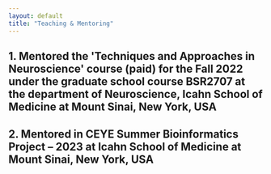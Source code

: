 ```yaml
---
layout: default
title: "Teaching & Mentoring"
---
```


## 1.	Mentored the 'Techniques and Approaches in Neuroscience' course (paid) for the Fall 2022 under the graduate school course BSR2707 at the department of Neuroscience, Icahn School of Medicine at Mount Sinai, New York, USA

## 2.	Mentored in CEYE Summer Bioinformatics Project – 2023 at Icahn School of Medicine at Mount Sinai, New York, USA
